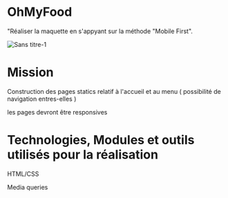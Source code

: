 # OhMyFood

"Réaliser la maquette en s'appyant sur la méthode "Mobile First".


![Sans titre-1](https://user-images.githubusercontent.com/74962114/130975980-795336c6-5096-43bb-88e1-b3512c5c976a.png)


# Mission

Construction des pages statics relatif à l'accueil et au menu ( possibilité de navigation entres-elles )

les pages devront être responsives


# Technologies, Modules et outils utilisés pour la réalisation


HTML/CSS

Media queries








